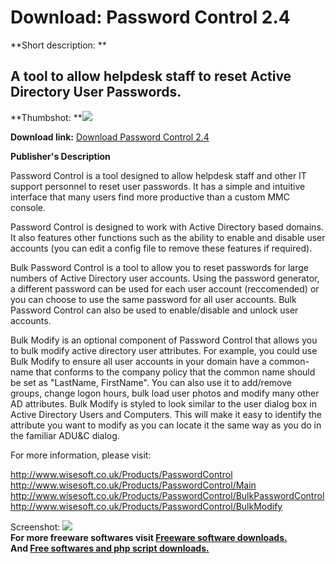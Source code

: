 # Download: Password Control 2.4

**Short description: **

## A tool to allow helpdesk staff to reset Active Directory User Passwords.

  
**Thumbshot: **![](http://www.freewarefiles.com/screenshot/pwordctrl2_md.gif)   
  
**Download link:** [Download Password Control 2.4](http://freesoftwares.boysofts.com/Password-Control_program_41351.html)  
  

**Publisher's Description**  
  

Password Control is a tool designed to allow helpdesk staff and other IT
support personnel to reset user passwords. It has a simple and intuitive
interface that many users find more productive than a custom MMC console.

Password Control is designed to work with Active Directory based domains. It
also features other functions such as the ability to enable and disable user
accounts (you can edit a config file to remove these features if required).

Bulk Password Control is a tool to allow you to reset passwords for large
numbers of Active Directory user accounts. Using the password generator, a
different password can be used for each user account (reccomended) or you can
choose to use the same password for all user accounts. Bulk Password Control
can also be used to enable/disable and unlock user accounts.

Bulk Modify is an optional component of Password Control that allows you to
bulk modify active directory user attributes. For example, you could use Bulk
Modify to ensure all user accounts in your domain have a common-name that
conforms to the company policy that the common name should be set as
"LastName, FirstName". You can also use it to add/remove groups, change logon
hours, bulk load user photos and modify many other AD attributes. Bulk Modify
is styled to look similar to the user dialog box in Active Directory Users and
Computers. This will make it easy to identify the attribute you want to modify
as you can locate it the same way as you do in the familiar ADU&C dialog.

For more information, please visit:

<http://www.wisesoft.co.uk/Products/PasswordControl>  
<http://www.wisesoft.co.uk/Products/PasswordControl/Main>  
<http://www.wisesoft.co.uk/Products/PasswordControl/BulkPasswordControl>  
<http://www.wisesoft.co.uk/Products/PasswordControl/BulkModify>

  
  
Screenshot: ![](http://www.freewarefiles.com/screenshot/pwordctrl2.gif)  
**For more freeware softwares visit [Freeware software downloads.](http://freesoftwares.boysofts.com/)**   
**And [Free softwares and php script downloads.](http://www.boysofts.com/)**

